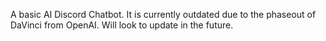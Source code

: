 A basic AI Discord Chatbot. It is currently outdated due to the phaseout of DaVinci from OpenAI. Will look to update in the future.
